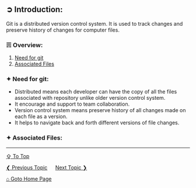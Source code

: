 ## &#10162; Introduction:
Git is a distributed version control system. It is used to track changes and preserve history of changes for computer files.

### &#9780; Overview:
1. [Need for git](#-need-for-git)
2. [Associated Files](#-associated-files)

### &#10022; Need for git:
- Distributed means each developer can have the copy of all the files associated with repository unlike older version control system.
- It encourage and support to team collaboration.
- Version control system means preserve history of all changes made on each file as a version.
- It helps to navigate back and forth different versions of file changes.

### &#10022; Associated Files:


---
[&#8682; To Top](#-introduction)

[&#10094; Previous Topic](../README.md) &emsp; [Next Topic &#10095;](./basic-repository-operations.md)

[&#8962; Goto Home Page](../README.md)